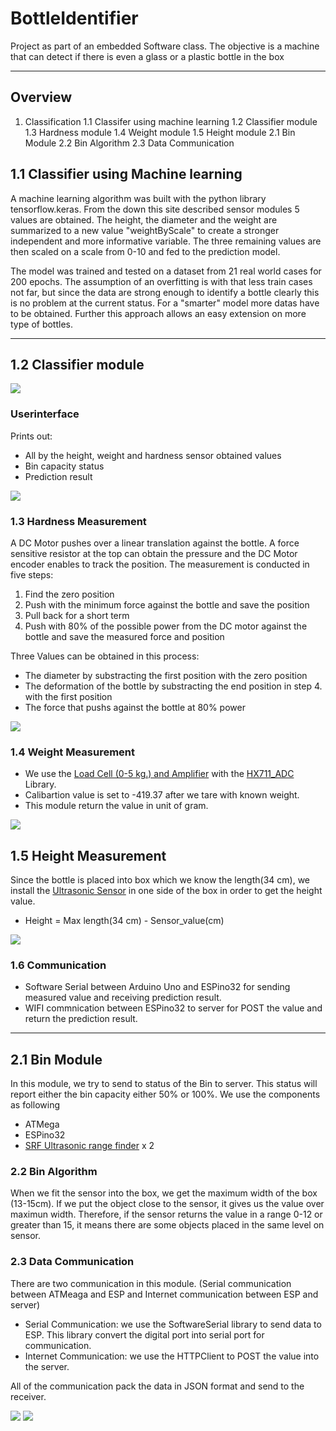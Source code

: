 # BottleIdentifier
Project as part of an embedded Software class. The objective is a machine that can detect if there is even a glass or a plastic bottle in the box

---
## Overview
1. Classification
1.1 Classifer using machine learning
1.2 Classifier module
1.3 Hardness module
1.4 Weight module
1.5 Height module
2.1 Bin Module
2.2 Bin Algorithm
2.3 Data Communication

## 1.1 Classifier using Machine learning

A machine learning algorithm was built with the python library tensorflow.keras. From the down this site described sensor modules 5 values are obtained.
The height, the diameter and the weight are summarized to a new value "weightByScale" to create a stronger independent and more informative variable. The three
remaining values are then scaled on a scale from 0-10 and fed to the prediction model.

The model was trained and tested on a dataset from 21 real world cases for 200 epochs. The assumption of an overfitting is with that less train cases not far, but since the data are strong enough to identify a bottle clearly this is no problem at the current status. For a "smarter" model more datas have to be obtained. 
Further this approach allows an easy extension on more type of bottles.


---

## 1.2 Classifier module
![](pic/classifier.jpg)

### Userinterface 
Prints out:
- All by the height, weight and hardness sensor obtained values
- Bin capacity status
- Prediction result

![](pic/web.png)

### 1.3 Hardness Measurement
A DC Motor pushes over a linear translation against the bottle. A force sensitive resistor at the top can obtain the pressure and
the DC Motor encoder enables to track the position. The measurement is conducted in five steps:
1. Find the zero position
2. Push with the minimum force against the bottle and save the position
3. Pull back for a short term
4. Push with 80% of the possible power from the DC motor against the bottle and save the measured force and position

Three Values can be obtained in this process:
- The diameter by substracting the first position with the zero position
- The deformation of the bottle by substracting the end position in step 4. with the first position
- The force that pushs against the bottle at 80% power
 
![](pic/hardness.jpg)

### 1.4 Weight Measurement
- We use the [Load Cell (0-5 kg.) and Amplifier]() with the [HX711_ADC]() Library. 
- Calibartion value is set to -419.37 after we tare with known weight.
- This module return the value in unit of gram.

![](pic/weight.jpg)

## 1.5 Height Measurement
Since the bottle is placed into box which we know the length(34 cm), we install the [Ultrasonic Sensor]() in one side of the box in order to get the height value. 
- Height = Max length(34 cm) - Sensor_value(cm)

![](pic/height.jpg)

### 1.6 Communication
- Software Serial between Arduino Uno and ESPino32 for sending measured value and receiving prediction result.
- WIFI commnication between ESPino32 to server for POST the value and return the prediction result.

---
## 2.1 Bin Module
In this module, we try to send to status of the Bin to server. This status will report either the bin capacity either 50% or 100%. We use the components as following
- ATMega 
- ESPino32
- [SRF Ultrasonic range finder](https://www.robot-electronics.co.uk/htm/srf10tech.htm) x 2

### 2.2 Bin Algorithm
When we fit the sensor into the box, we get the maximum width of the box (13-15cm). If we put the object close to the sensor, it gives us the value over maximun width. Therefore, if the sensor returns the value in a range 0-12 or greater than 15, it means there are some objects placed in the same level on sensor.

### 2.3 Data Communication
There are two communication in this module. (Serial communication between ATMeaga and ESP and Internet communication between ESP and server)
- Serial Communication: we use the SoftwareSerial library to send data to ESP. This library convert the digital port into serial port for communication.
- Internet Communication: we use the HTTPClient to POST the value into the server.

All of the communication pack the data in JSON format and send to the receiver.

![](pic/bin.jpg)
![](pic/bin2.jpg)
